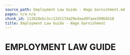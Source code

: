 ```yaml
---
source_path: Employment Law Guide - Wage Garnishment.md
pages: n/a-n/a
chunk_id: 112828ebc3cc12d117da29edaad9faee399b5b18
title: Employment Law Guide - Wage Garnishment
---
```

# EMPLOYMENT LAW GUIDE
